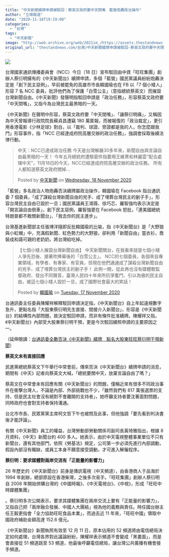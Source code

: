 ```yaml
---
title: "中天新聞續牌申請被駁回：蔡英文政府要中天閉嘴　藍營炮轟政治操作"
author: "立場報道"
date: "2020-11-18T19:19:00"
categories:
  - "台灣"
tags:
  - "中天新聞"
image: "http://web.archive.org/web/2021im_/https://assets.thestandnews.com/media/photos/20201118-1820copy_N5TRb_lw9rakm.png"
original_url: "thestandnews.com/台灣/中天新聞續牌申請被駁回-蔡英文政府要中天閉嘴-藍營炮轟政治操作"
---
```

![](http://web.archive.org/web/2021im_/https://assets.thestandnews.com/media/photos/20201118-1820copy_N5TRb_lw9rakm.png)

台灣國家通訊傳播委員會（NCC）今日（18 日）宣布駁回由中資「旺旺集團」創辦人蔡衍明擁有的《中天新聞台》續牌申請，多個「藍營」國民黨議員紛紛炮轟決定是「創下民主惡例」，早前被罷免的高雄市市長韓國瑜也在 FB 以「7 個小矮人」形容 7 名 NCC 委員，批評他們為了保護「白雪公主」（意指總統蔡英文）而摧毀台灣新聞自由。《中天新聞》發聲明指駁回申請是「政治任務」，形容蔡英文政府要「中天閉嘴」，又指今為台灣民主最黑暗的一天。

《中天新聞》在聲明中形容，蔡英文政府要「中天閉嘴」、「讓蔡衍明痛」，又稱因為中天曾報導行政院院長蘇貞昌遭竊 180 萬匿報，而被報復的「政治裁定」，更引用香港電影《少林足球》對白，以「裁判、球證、旁證都是我的人，你怎麼跟我鬥」形容事件，指「NCC 已經達成府院高層交辦的政治任務」，強調會採取後續法律行動。

> 中天：NCC已達成政治任務 今天是台灣解嚴30多年來，新聞自由與言論自由最黑暗的一天！ 今年五月總統府遭駭密件指要用王維菁和林麗雲“配合處理中天”，11月18日的今天，NCC已經達成府院高層交辦的政治任務。 所有人都知道蔡英文政府關掉...
> 
> Posted by [中天新聞](http://web.archive.org/web/20211229132439/https://www.facebook.com/52news/) on [Wednesday, 18 November 2020](http://web.archive.org/web/20211229132439/https://www.facebook.com/52news/posts/1803281559837761)

「藍營」多名政治人物炮轟否決續牌屬政治操作，韓國瑜在 Facebook 指台通訊委 7 個委員，「成了謀殺台灣新聞自由的兇手、成了埋葬台灣民主的劊子手」，形容台灣民主自由已毀於一旦；國民黨議員王鴻薇、徐巧芯、羅智強均表示決定是「開言論自由倒車」，創下民主惡例，羅智強更在 Facebook 怒批，「連美國總統特朗普都不敢關新聞台」、「我去你的民主進步」。

台灣基進新聞部主任張博洋隨即反批韓國瑜的比喻，指《中天新聞台》是「大野狼與小紅帽」中，充滿假新聞、紅色勢力的大野狼，卻利用「新聞自由」當衣衫，喬裝成和藹可親的老奶奶，將台灣給吃掉。

> 【七個小矮人摧毀台灣新聞自由】 中天新聞關台，在我看來就是七個小矮人爭先恐後、搶著吹捧幕後的「白雪公主」。 NCC的七個委員，各個來自專業領域，有學者、有專家、有官員，但現在他們通通成了謀殺台灣新聞自由的兇手、成了埋葬台灣民主的劊子手！ 此例一開，從此再也沒有媒體敢監督政府、發出不同聲音，臺灣人民四十年來所抗爭奮鬥、引以為傲的民主自由，被這七個小矮人毀於一旦，成了國際社會最大的笑話！
> 
> Posted by [韓國瑜](http://web.archive.org/web/20211229132439/https://www.facebook.com/twherohan/) on [Tuesday, 17 November 2020](http://web.archive.org/web/20211229132439/https://www.facebook.com/twherohan/posts/2957281984508946)

台通訊委主任委員陳耀祥解釋駁回申請決定指，《中天新聞台》自上年起違規數字急升，更點名指「大股東蔡衍明先生直接、間接介入新聞台」，形容是《中天新聞台》的結構性內部問題，故決定駁回申請，而非有條件批准續牌。陳耀祥又指，《中天新聞台》內部受大股東蔡衍明干預，更是今次駁回續照申請的主要原因之一。

（延伸閱讀：[台通訊委全數否決《中天新聞》續牌　點名大股東旺旺蔡衍明干預新聞](../../%E5%8F%B0%E7%81%A3/%E5%8F%B0%E9%80%9A%E8%A8%8A%E5%A7%94%E5%85%A8%E6%95%B8%E5%90%A6%E6%B1%BA-%E4%B8%AD%E5%A4%A9%E6%96%B0%E8%81%9E-%E7%BA%8C%E7%89%8C-%E9%BB%9E%E5%90%8D%E5%A4%A7%E8%82%A1%E6%9D%B1%E6%97%BA%E6%97%BA%E8%94%A1%E8%A1%8D%E6%98%8E%E5%B9%B2%E9%A0%90%E6%96%B0%E8%81%9E/)）

**蔡英文未有直接回應**

民進黨總統蔡英文下午舉行中常會前，傳來否決《中天新聞台》續牌申請的消息，期間有《中天》記者向蔡英文大喊，「總統要關中天，放棄言論自由了嗎？」

蔡英文在中常會未有回應有關《中天新聞台》的問題，僅稱近來有很多不同政治事件在衝擊台灣人，不論是內部、外部挑戰也不少，「雖然我們有 817 萬張選票的支持，但是民主社會沒有絕對不會離開的支持者」，她呼籲支持者要沈著面對問題，同時政府也會對支持者保持溝通。

台北市市長、民眾黨黨主席柯文哲下午也被問及此事，但他強調「要先看到判決書後才能評論」。

有關《中天新聞》員工的權益，台灣勞動部勞動關係司副司長黃琦雅指出，根據 8 月資料，《中天》新聞台約 400 多人。她表示，由於中天電視整體事業單位不只有新聞台，還有其他部門，依照《勞基法》規定，公司第一步必須先進行內部調動，假設內部沒有職缺，或員工本身不願意接受調動，才可進入解僱程序。

**蔡衍明：要求媒體對兩岸交流有「正能量的影響力」**

26 年歷史的《中天新聞台》前身是傳訊電視（中天頻道），由香港商人于品海於 1994 年創辦，總部原設在香港柴灣，之後多次易手。「旺旺集團」創辦人蔡衍明自 2008 年開始併購台灣的《中國時報》、《中天電視台》、《中視》，形成「旺旺中時媒體集團」

。蔡衍明多次公開表示，要求其媒體集團在兩岸交流上要有「正能量的影響力」，又指自己把「兩岸融合發展、中國人大團結」視為他的義務與責任。時任國台辦主任王毅更指會「全力協助旺旺食品本業」，而過去近 11 年來，「旺旺中國」領取中國政府補助金額高達 152.6 億元。

《中天新聞台》新聞執照有效至 12 月 11 日，原本佔用的 52 頻道將由電信總局決定如何處理，台灣各界對此議論紛紛，陳耀祥表示頻道不會變成「黑畫面」，而是會直接從 51 頻道跳至 53 頻道，他最後呼籲電信總局，讓台灣公共廣播有機會接手頻道。